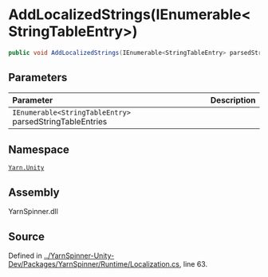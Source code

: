 # AddLocalizedStrings\(IEnumerable&lt;StringTableEntry&gt;\)

```csharp
public void AddLocalizedStrings(IEnumerable<StringTableEntry> parsedStringTableEntries)
```

## Parameters

| Parameter | Description |
| :--- | :--- |
| `IEnumerable<StringTableEntry>` parsedStringTableEntries |  |

## Namespace

[`Yarn.Unity`](../)

## Assembly

YarnSpinner.dll

## Source

Defined in [../YarnSpinner-Unity-Dev/Packages/YarnSpinner/Runtime/Localization.cs](https://github.com/YarnSpinnerTool/YarnSpinner-Unity//blob/develop/Runtime/Localization.cs#L63), line 63.

